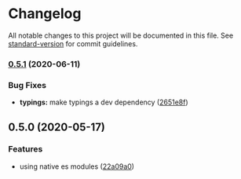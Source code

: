 # Changelog

All notable changes to this project will be documented in this file. See [standard-version](https://github.com/conventional-changelog/standard-version) for commit guidelines.

### [0.5.1](https://github.com/rdf-esm/data-model/compare/v0.5.0...v0.5.1) (2020-06-11)


### Bug Fixes

* **typings:** make typings a dev dependency ([2651e8f](https://github.com/rdf-esm/data-model/commit/2651e8ff9ef793ea07e173e832231b99742a3a1d))

## 0.5.0 (2020-05-17)


### Features

* using native es modules ([22a09a0](https://github.com/rdf-esm/data-model/commit/22a09a0212e0a87758f7ce568da9104029ff6c92))
